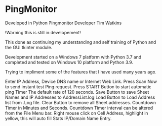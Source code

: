 # PingMonitor
Developed in Python Pingmonitor
Developer Tim Watkins

!Warning this is still in developement!

This done as continuing my understanding and self training of Python and the GUI tkinter module.

Development  started on a Windows 7 platform with Python 3.7 and completed and tested on Windows 10 
platform and Python 3.9. 

Trying to impliment some of the features that I have used many years ago.

Enter IP Address, Device DNS name or Internet Web Link.
Press Scan Now to send instant test Ping request.
Press START Button to start automatic ping Timer 
The default rate of 120 seconds.
Save Button to save Sheet Names and IP Addresses to AddressList.log
Load Button to Load Address list from .Log file.
Clear Button to remove all Sheet addresses.
Countdown Timer in Minutes and Seconds.
Countdown Timer interval can be altered from the File Menu bar.
Right mouse click on Cell Address, highlight in yellow, this will auto fill Stats IP/Domain Name Entry.
